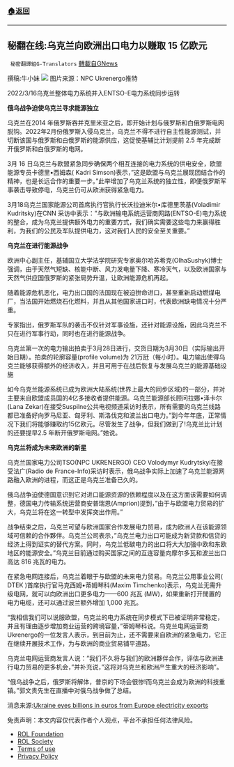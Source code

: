 ###  [:house:返回](README.md)
---


## 秘翻在线:乌克兰向欧洲出口电力以赚取 15 亿欧元
` 秘密翻譯組G-Translators` [轉載自GNews](https://gnews.org/zh-hans/2693332/)

撰稿:牛小妹
 ![](https://assets.gnews.org/wp-content/uploads/2022/06/種族_1654782845.jpeg) 
图片来源：NPC Ukrenergo推特
 
2022/3/16乌克兰整体电力系统并入ENTSO-E电力系统同步运转
 
**俄乌战争迫使乌克兰寻求能源独立**
 
乌克兰在2014 年俄罗斯吞并克里米亚之后，即开始计划与俄罗斯和白俄罗斯电网脱钩。2022年2月份俄罗斯入侵乌克兰，乌克兰不得不进行自主性能源测试，并切断该国与俄罗斯和白俄罗斯的能源供应，这促使基辅比计划提前 2.5 年完成断开俄罗斯和白俄罗斯的电网。
 
3月 16 日乌克兰与欧盟紧急同步确保两个相互连接的电力系统的供电安全，欧盟能源专员卡德里•西姆森( Kadri Simson)表示，”这是欧盟与乌克兰展现团结合作的精神，也是长远合作的重要一步。”此举增加了乌克兰系统的独立性，即便俄罗斯军事袭击导致停电，乌克兰仍可从欧洲获得紧急电力。
 
3月18乌克兰国家能源公司首席执行官执行长沃拉迪米尔•库德里茨基(Voladimir Kudritsky)在CNN 采访中表示：”与欧洲输电系统运营商网路(ENTSO-E)电力系统的整合，成为乌克兰提供额外电力的重要方式，我们确实需要这些电力来赢得胜利，为我们的公民及军队提供电力，这对我们人民的安全至关重要。”
 
**乌克兰在进行能源战争**
 
欧洲中心副主任，基辅国立大学法学院研究专家奥尔哈苏希克(OlhaSushyk)博士强调，由于天然气短缺、核能中断、风力发电量下降、寒冷天气，以及欧洲国家与天然气供应国俄罗斯的紧张局势升温，让欧洲能源危机再起。
 
随着能源危机恶化，电力出口国的法国现在被迫拚命进口，甚至重新启动燃煤电厂，当法国开始燃烧石化燃料，并且从其他国家进口时，代表欧洲缺电情况十分严重。
 
专家指出，俄罗斯军队的袭击不仅针对军事设施，还针对能源设施，因此乌克兰不只在进行军事行动，同时也在进行能源战争。
 
乌克兰第一次的电力输出拍卖于3月28日进行，交货日期为3月30日（实际输出开始日期）。拍卖的轮廓容量(profile volume)为 21万瓩（每小时）。电力输出使得乌克兰能够获得额外的经济收入，并且可用于在战后恢复与发展乌克兰的能源基础设施
 
如今乌克兰能源系统已成为欧洲大陆系统(世界上最大的同步区域)的一部分，并对主要来自欧盟成员国的4亿多接收者提供能源。乌克兰能源部长顾问拉娜•泽卡尔(Lana Zekar)在接受Suspilne公共电视频道采访时表示，所有需要的乌克兰线路都已准备好向罗马尼亚、匈牙利、斯洛伐克和波兰出口电力。”到今年年底，正常情况下我们将能够赚取约15亿欧元。尽管发生了战争，但我们做到了!乌克兰比计划的还要提早2.5 年断开俄罗斯电网。”她说。
 
**乌克兰将成为未来欧洲的新星**
 
乌克兰国家电力公司TSO(NPC UKRENERGO) CEO Volodymyr Kudrytskyi在接受法广(Radio de France-Info)采访时表示，俄乌战争实际上加速了乌克兰能源网路融入欧洲的进程，而这正是乌克兰准备已久的。
 
俄乌战争迫使德国意识到它对进口能源资源的依赖程度以及在这方面该需要如何调整，德国电力传输系统运营商安普瑞恩(Amprion)提到，”由于与欧盟电力贸易的扩大，乌克兰将在这一转型中发挥突出作用。”
 
战争结束之后，乌克兰可望与欧洲国家合作发展电力贸易，成为欧洲人在该能源领域可信赖的合作夥伴。乌克兰公司表示，”乌克兰电力出口可能成为新贷款和信贷的经济上得到证实的替代方案。同时，乌克兰低碳电力的出口将大大加强中欧和东欧地区的能源安全。”乌克兰目前通过购买国家之间的互连容量向摩尔多瓦和波兰出口高达 816 兆瓦的电力。
 
在紧急电网连接后，乌克兰着眼于与欧盟的未来电力贸易。乌克兰公用事业公司( DTEK )首席执行官马克西姆•蒂姆琴科(Maxim Timchenko)表示，乌克兰无需升级电网，就可以向欧洲出口更多电力——600 兆瓦 (MW)，如果重新打开閒置的电力电缆，还可以通过波兰额外增加 1,000 兆瓦。
 
“我相信我们可以说服欧盟，乌克兰的电力系统在同步模式下已被证明非常稳定，并且有理由逐步增加商业运营的跨境容量，”蒂姆琴科说。乌克兰电网运营商Ukrenergo的一位发言人表示，到目前为止，还不需要来自欧洲的紧急电力，它正在继续开展技术工作，为与欧洲的商业贸易铺平道路。
 
乌克兰电网运营商发言人说：”我们不久将与我们的欧洲夥伴合作，评估与欧洲进行电力贸易的更多机会，”并补充说，”这将对乌克兰和欧洲产生重大的经济影响”。
 
“俄乌战争之后，俄罗斯将解体，普京的下场会很惨!而乌克兰会成为欧洲的科技重镇。”郭文贵先生在直播中对俄乌战争做了总结。
 
消息来源:[Ukraine eyes billions in euros from Europe electricity exports](http://Ukraine%20eyes%20billions%20in%20euros%20from%20Europe%20electricity%20exports)

免责声明：本文内容仅代表作者个人观点，平台不承担任何法律风险。
  
- [ROL Foundation](https://rolfoundation.org/)
- [ROL Society](https://rolsociety.org/)
- [Terms of use](https://gnews.org/terms-of-use-3/)
- [Privacy Policy](https://gnews.org/privacy-policy/)
